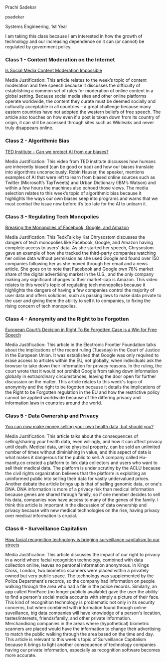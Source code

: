 Prachi Sadekar

psadekar

Systems Engineering, 1st Year

I am taking this class because I am interested in how the growth of technology and our increasing dependence on it can (or cannot) be regulated by government policy. 


### Class 1 - Content Moderation on the Internet

[Is Social Media Content Moderation Impossible](https://www.forbes.com/sites/kalevleetaru/2018/09/08/is-social-media-content-moderation-an-impossible-task/#45957d115fa8)

Media Justification: This article relates to the week’s topic of content moderation and free speech because it discusses the difficulty of establishing a common set of rules for moderation of online content in a global setting. Because social media sites and other online platforms operate worldwide, the content they curate must be deemed socially and culturally acceptable in all countries – a great challenge because many eastern countries have not adopted the western beliefs of free speech. The article also touches on how even if a post is taken down from its country of origin, it can still be accessed through sites such as Wikileaks and never truly disappears online. 

### Class 2 - Algorithmic Bias

[TED Institute - Can we protect AI from our biases?](https://www.youtube.com/watch?v=eV_tx4ngVT0)

Media Justification: This video from TED institute discusses how humans are inherently biased (can be good or bad) and how our biases translate into algorithms unconsciously. Robin Hauser, the speaker, mentions examples of AI that were left to learn from biased online sources such as Twitter (Microsoft’s TayTweets) and Urban Dictionary (IBM’s Watson) and within a few hours the machines also echoed those views. The media selection relates to this week’s topic of algorithmic bias because it highlights the ways our own biases seep into programs and warns that we must combat the issue now before it’s too late for the AI to unlearn it. 

### Class 3 - Regulating Tech Monopolies

[Breaking the Monopolies of Facebook, Google, and Amazon](https://www.youtube.com/watch?v=k4m-phHynmE)

Media Justification: This TedxTalk by Kat Chrysostom discusses the dangers of tech monopolies like Facebook, Google, and Amazon having complete access to users' data. As she started her speech, Chrysostom gave an example of how she tracked the third-party companies watching her online data without permission as she used Google and found over 150 companies following her as she moved through her email and a news article. She goes on to note that Facebook and Google own 78% market share of the digital advertising market in the U.S., and the only company making any significant changes to their market-cap is Amazon. This video relates to this week's topic of regulating tech monopolies because it highlights the dangers of having a few companies control the majority of user data and offers solutions, such as passing laws to make data private to the user and giving them the ability to sell it to companies, to fixing the rising concern of tech monopolies.


### Class 4 - Anonymity and the Right to be Forgotten

[European Court’s Decision in Right To Be Forgotten Case is a Win for Free Speech](https://www.eff.org/deeplinks/2019/09/european-courts-decision-right-be-forgotten-case-win-free-s)

Media Justification: This article in the Electronic Frontier Foundation talks about the implications of the recent ruling (Tuesday) in the Court of Justice in the European Union. It was established that Google was only required to erase access to articles within the EU, not globally, when individuals ask the browser to take down their information for privacy reasons. In the ruling, the court wrote that it would not prohibit Google from taking down information globally in extraordinary circumstances, leaving the door open for further discussion on the matter. This article relates to this week's topic of anonymity and the right to be fogotten because it details the implications of the Right to be Forgotten regulation in the EU and how the restrictive policy cannot be applied worldwide because of the differing privacy and information laws in countries around the world.

### Class 5 - Data Ownership and Privacy

[You can now make money selling your own health data, but should you?](https://www.fastcompany.com/90409942/would-you-sell-your-own-health-data-theres-a-market-for-it-but-ethical-concerns-remain)

Media Justification: This article talks about the consequences of selling/sharing your health data, even willingly, and how it can affect privacy until death. Medical data, unlike physical property, can be sold an unlimited number of times without diminishing in value, and this aspect of data is what makes it dangerous for the public to sell. A company called Hu-manity.co created a platform to link data collectors and users who want to sell their medical data. The platform is under scrutiny by the ACLU because the civil rights organization believes that the platform is exploiting an uninformed public into selling their data for vastly undervalued prices. Another debate the article brings up is that of selling genomic data, or one's DNA. DNA information is more of a privacy risk than medical information because genes are shared through family, so if one member decides to sell his data, companies now have access to many of the genes of the family. I think this article is important in the discussion of data ownership and privacy because with new medical technologies on the rise, having privacy over medical information is crucial.

### Class 6 - Surveillance Capitalism

[How facial recognition technology is bringing surveillance capitalism to our streets](https://www.opendemocracy.net/en/oureconomy/how-facial-recognition-surveillance-capitalism-streets/)

Media Justification: This article discusses the impact of our right to privacy in a world where facial recognition technology, combined with data collection online, leaves no personal information anonymous. In Kings Cross, London, two biometric scanners were placed within a privately owned but very public space. The technology was supplemented by the Police Department's records, so the company had information on people walking through the area who had a file in the police records. Similarly, an app called FindFace (no longer publicly available) gave the user the ability to find a person's social media accounts with simply a picture of their face. This kind of recognition technology is problematic not only in its security concerns, but when combined with information found through online suveillance, big data companies will have knowledge of a person's location, tastes/interests, friends/family, and other private information. Merchandising companies in the areas where (hypothetical) biometric scanners are placed would have the information to change their advertising to match the public walking through the area based on the time and day. This article is relevant to this week's topic of Surveillance Capitalism because it brings to light another consequence of technology companies having our private information, especially as recognition software becomes more accurate. 
